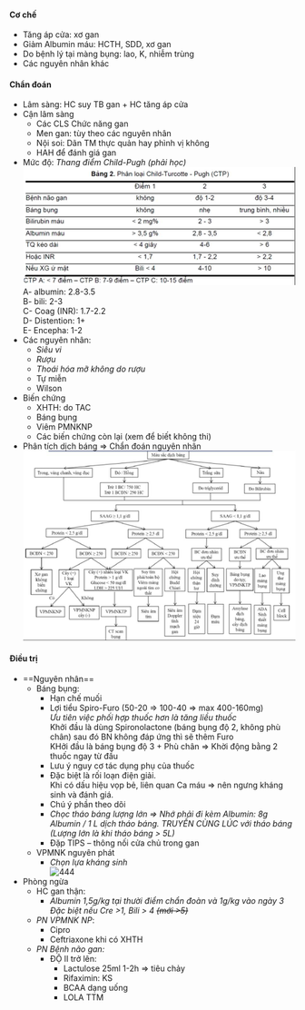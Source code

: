 #### Cơ chế  
- Tăng áp cửa: xơ gan  
- Giảm Albumin máu: HCTH, SDD, xơ gan  
- Do bệnh lý tại màng bụng: lao, K, nhiễm trùng  
- Các nguyên nhân khác  
#### Chẩn đoán  
- Lâm sàng: HC suy TB gan + HC tăng áp cửa  
- Cận lâm sàng  
	- Các CLS Chức năng gan  
	- Men gan: tùy theo các nguyên nhân  
	- Nội soi: Dãn TM thực quản hay phình vị không  
	- HAH để đánh giá gan  
- Mức độ: _Thang điểm Child-Pugh (phải học)_  
	![444](../../../../200%20Files/image/image/Child-Pugh%20score.jpeg)  
	A- albumin: 2.8-3.5  
	B- bili: 2-3  
	C- Coag (INR): 1.7-2.2  
	D- Distention: 1+  
	E- Encepha: 1-2  
- Các nguyên nhân:  
	- _Siêu vi_  
	- _Rượu_  
	- _Thoái hóa mỡ không do rượu_  
	- Tự miễn  
	- Wilson  
- Biến chứng  
	- XHTH: do TAC  
	- Báng bụng  
	- Viêm PMNKNP  
	- Các biến chứng còn lại (xem để biết không thi)  
- Phân tích dịch báng => Chẩn đoán nguyên nhân  
![Buổi 9 - Hệ tiêu hóa (Nội-nhi)-1687419050683.jpeg](../../../../200%20Files/image/image/Bu%E1%BB%95i%209%20-%20H%E1%BB%87%20ti%C3%AAu%20h%C3%B3a%20(N%E1%BB%99i-nhi)-1687419050683.jpeg)  
#### Điều trị  
- ==Nguyên nhân==  
	- Báng bụng:  
		- Hạn chế muối  
		- Lợi tiểu Spiro-Furo (50-20 => 100-40 => max 400-160mg)    
		_Ưu tiên việc phối hợp thuốc hơn là tăng liều thuốc_  
		Khởi đầu là dùng Spironolactone (báng bụng độ 2, không phù chân) sau đó BN không đáp ứng thì sẽ thêm Furo    
		KHởi đầu là báng bụng độ 3 + Phù chân => Khời động bằng 2 thuốc ngay từ đầu  
		- Lưu ý nguy cơ tác dụng phụ của thuốc  
		- Đặc biệt là rối loạn điện giải.    
			Khi có dấu hiệu vọp bẻ, liên quan Ca máu => nên ngưng kháng sinh và đánh giá.  
		- Chú ý phần theo dõi  
		- _Chọc tháo báng lượng lớn_ _=> Nhớ phải đi kèm Albumin: 8g Albumin / 1 L dịch tháo báng. TRUYỀN CÙNG LÚC với tháo báng (Lượng lớn là khi tháo báng > 5L)_  
		- Đặp TIPS – thông nối cửa chủ trong gan  
	- VPMNK nguyên phát  
		- _Chọn lựa kháng sinh_  
		![444](Bu%E1%BB%95i%209%20-%20H%E1%BB%87%20ti%C3%AAu%20h%C3%B3a%20(N%E1%BB%99i-nhi)-1687419119514.jpeg)  
- Phòng ngừa  
	- HC gan thận:  
		- _Albumin 1,5g/kg tại thười điểm chẩn đoàn và 1g/kg vào ngày 3    
		Đặc biệt nếu Cre >1, Bili > 4 ~~(mới >5)~~_  
	- _PN VPMNK NP_:  
		- Cipro  
		- Ceftriaxone khi có XHTH  
	- _PN Bệnh não gan:_  
		- ĐỘ II trở lên:  
			- Lactulose 25ml 1-2h => tiêu chảy  
			- Rifaximin: KS  
			- BCAA dạng uống  
			- LOLA TTM